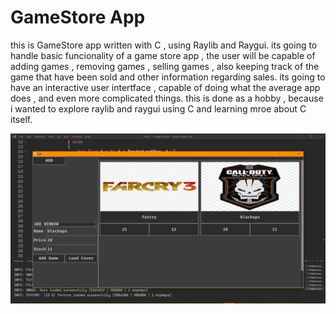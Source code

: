 # GameStore App

this is GameStore app written with C , using Raylib and Raygui.
its going to handle basic funcionality of a game store app , the user will be capable of adding games , removing games , selling games , also keeping track of the game that have been sold and other information regarding sales.
its going to have an interactive user intertface , capable of doing what the average app does , and even more complicated things.
this is done as a hobby , because i wanted to explore raylib and raygui using C and learning mroe about C itself.

![App GUI](https://github.com/NilScript404/GameStore/blob/main/Capture.PNG)



